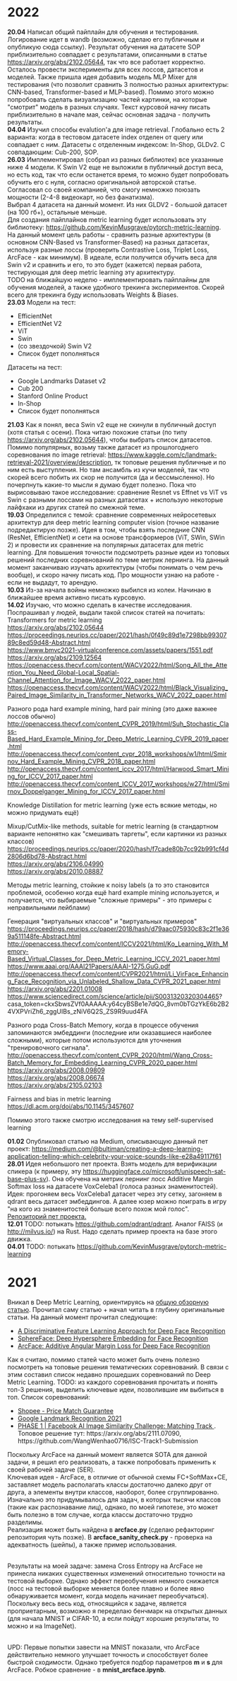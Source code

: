 # 2022
**20.04** Написал общий пайплайн для обучения и тестирования. Логирование идет в wandb (возможно, сделаю его публичным и опубликую сюда ссылку). Результат обучения на датасете SOP приблизительно совпадает с результатами, описанными в статье https://arxiv.org/abs/2102.05644, так что все работает корректно. Осталось провести эксперименты для всех лоссов, датасетов и моделей. Также пришла идея добавить модель MLP Mixer для тестирования (что позволит сравнить 3 полностью разных архитектуры: CNN-based, Transformer-based и MLP-based). Помимо этого можно попробовать сделать визуализацию частей картинки, на которые "смотрит" модель в разных случаях. Текст курсовой начну писать приблизительно в начале мая, сейчас основная задача - получить результаты.  
**04.04** Изучил способы evalution'а для image retrieval. Глобально есть 2 варианта: когда в тестовом датасете index отделен от query или совпадает с ним. Датасеты с отделенным индексом: In-Shop, GLDv2. С совпадающим: Cub-200, SOP.  
**26.03**
Имплементировал (собрал из разных библиотек) все указанные ниже 4 модели. К Swin V2 еще не выложили в публичный доступ веса, но есть код, так что если останется время, то можно будет попробовать обучить его с нуля, согласно оригинальной авторской статье.  
Согласовал со своей компанией, что смогу немножко поюзать мощности (2-4-8 видеокарт, но без фанатизма).  
Выбрал 4 датасета на данный момент. Из них GLDV2 - большой датасет (на 100 гб+), остальные меньше.  
Для создания пайплайнов metric learning будет использовать эту библиотеку: https://github.com/KevinMusgrave/pytorch-metric-learning.  
На данный момент цель работы - сравнить разные архитектуры (в основном CNN-Based vs Transformer-Based) на разных датасетах, используя разные лоссы (проверить Contrastive Loss, Triplet Loss, ArcFace - как минимум). В идеале, если получится обучить веса для Swin v2 и сравнить и его, то это будет (кажется) первая работа, тестирующая для deep metric learning эту архитектуру.  
TODO на ближайшую неделю - имплементировать пайплайны для обучения моделей, а также удобного трекинга экспериментов. Скорей всего для трекинга буду использовать Weights & Biases.  
**23.03**
Модели на тест: 
- EfficientNet
- EfficientNet V2
- ViT
- Swin
- (со звездочкой) Swin V2
- Список будет пополняться

Датасеты на тест:
- Google Landmarks Dataset v2
- Cub 200
- Stanford Online Product
- In-Shop
- Список будет пополняться
  
**21.03** Как я понял, веса Swin v2 еще не скинули в публичный доступ (хотя статья с осени). Пока читаю похожие статьи (по типу https://arxiv.org/abs/2102.05644), чтобы выбрать список датасетов. Помимо популярных, возьму также датасет из прошлогоднего соревнования по image retrieval: https://www.kaggle.com/c/landmark-retrieval-2021/overview/description, тк топовые решения публичные и по ним есть выступления. Но там ансамбль из кучи моделей, так что скорей всего побить их скор не получится (да и бессмысленно). Но почерпнуть какие-то мысли я думаю будет полезно. Пока что вырисовываю такое исследование: сравнение Resnet vs Effnet vs ViT vs Swin с разными лоссами на разных датасетах + использую некоторые лайфхаки из других статей по смежной теме.    
**19.03** Определился с темой: сравнение современных нейросетевых архитектур для deep metric learning computer vision (точное название подредактирую позже). Идея в том, чтобы взять последние CNN (ResNet, EfficientNet) и сети на основе трансформеров (ViT, SWin, SWin 2) и провести их сравнение на популярных датасетах для metric learning. Для повышения точности подсмотреть разные идеи из топовых решений последних соревнований по теме метрик лернинга. На данный момент заканчиваю изучать архитектуры (чтобы понимать о чем речь вообще), и скоро начну писать код. Про мощности узнаю на работе - если не выдадут, то арендую.  
**10.03** Из-за начала войны немножко выбился из колеи. Начинаю в ближайшее время активно писать курсовую.  
**14.02** Изучаю, что можно сделать в качестве исследования. Поспрашивал у людей, выдали такой список статей на почитать:
Transformers for metric learning  
https://arxiv.org/abs/2102.05644  
https://proceedings.neurips.cc/paper/2021/hash/0f49c89d1e7298bb9930789c8ed59d48-Abstract.html  
https://www.bmvc2021-virtualconference.com/assets/papers/1551.pdf  
https://arxiv.org/abs/2109.12564  
https://openaccess.thecvf.com/content/WACV2022/html/Song_All_the_Attention_You_Need_Global-Local_Spatial-Channel_Attention_for_Image_WACV_2022_paper.html  
https://openaccess.thecvf.com/content/WACV2022/html/Black_Visualizing_Paired_Image_Similarity_in_Transformer_Networks_WACV_2022_paper.html  

Разного рода hard example mining, hard pair mining (это даже важнее лоссов обычно)  
http://openaccess.thecvf.com/content_CVPR_2019/html/Suh_Stochastic_Class-Based_Hard_Example_Mining_for_Deep_Metric_Learning_CVPR_2019_paper.html  
http://openaccess.thecvf.com/content_cvpr_2018_workshops/w1/html/Smirnov_Hard_Example_Mining_CVPR_2018_paper.html  
http://openaccess.thecvf.com/content_iccv_2017/html/Harwood_Smart_Mining_for_ICCV_2017_paper.html  
http://openaccess.thecvf.com/content_ICCV_2017_workshops/w27/html/Smirnov_Doppelganger_Mining_for_ICCV_2017_paper.html  

Knowledge Distillation for metric learning (уже есть всякие методы, но можно придумать ещё) 

Mixup/CutMix-like methods, suitable for metric learning (в стандартном варианте непонятно как "смешивать таргеты", если картинки из разных классов)  
https://proceedings.neurips.cc/paper/2020/hash/f7cade80b7cc92b991cf4d2806d6bd78-Abstract.html  
https://arxiv.org/abs/2106.04990  
https://arxiv.org/abs/2010.08887  

Методы metric learning, стойкие к noisy labels (а то это становится проблемой, особенно когда ещё hard example mining используется, и получается, что выбираемые "сложные примеры" - это примеры с неправильными лейблами)

Генерация "виртуальных классов" и "виртуальных примеров"
https://proceedings.neurips.cc/paper/2018/hash/d79aac075930c83c2f1e369a511148fe-Abstract.html  
http://openaccess.thecvf.com/content/ICCV2021/html/Ko_Learning_With_Memory-Based_Virtual_Classes_for_Deep_Metric_Learning_ICCV_2021_paper.html  
https://www.aaai.org/AAAI21Papers/AAAI-1275.GuG.pdf  
http://openaccess.thecvf.com/content/CVPR2021/html/Li_VirFace_Enhancing_Face_Recognition_via_Unlabeled_Shallow_Data_CVPR_2021_paper.html  
https://arxiv.org/abs/2201.01008  
https://www.sciencedirect.com/science/article/pii/S0031320320304465?  casa_token=ckxSbwsZVf0AAAAA:y64cyBSBe1e7dQG_8vm0bTGzYkE6b2B24VXPVriZh6_zggUIBs_zNiV6Q2S_ZS9R9uud4FA  

Разного рода Cross-Batch Memory, когда в процессе обучения запоминаются эмбеддинги (последние или оказавшиеся наиболее сложными), которые потом используются для уточнения "тренировочного сигнала".  
http://openaccess.thecvf.com/content_CVPR_2020/html/Wang_Cross-Batch_Memory_for_Embedding_Learning_CVPR_2020_paper.html  
https://arxiv.org/abs/2008.09809  
https://arxiv.org/abs/2008.06674  
https://arxiv.org/abs/2105.02103  

Fairness and bias in metric learning
https://dl.acm.org/doi/abs/10.1145/3457607  

Помимо этого также смотрю исследования на тему self-supervised learning

**01.02** Опубликовал статью на Medium, описывающую данный пет проект: https://medium.com/@bultiman/creating-a-deep-learning-application-telling-which-celebrity-your-voice-sounds-like-e28a49117f61<br>
**28.01** Идея небольшого пет проекта. Взять модель для верификации спикера (к примеру, эту https://huggingface.co/microsoft/unispeech-sat-base-plus-sv). Она обучена на метрик лернинг лосс Additive Margin Softmax loss на датасете VoxCeleba1 (голоса разных знаменитостей). Идея: прогоняем весь VoxCeleba1 датасет через эту сетку, загоняем в qdrant весь датасет эмбеддингов. А далее юзер можно поиграть в игру "на кого из знаменитостей больше всего похож мой голос". <a href="https://github.com/Sorrow321/celeba_similarity">Репозиторий пет проекта.</a><br>
**12.01** TODO: потыкать https://github.com/qdrant/qdrant. Аналог FAISS (и http://milvus.io/) на Rust. Надо сделать пример проекта на базе этого движка.<br>
**04.01** TODO: потыкать https://github.com/KevinMusgrave/pytorch-metric-learning

# 2021
Вникал в Deep Metric Learning, ориентируясь на <a href="https://hav4ik.github.io/articles/deep-metric-learning-survey">общую обзорную статью</a>. 
Прочитал саму статью + начал читать в глубину оригинальные статьи. На данный момент прочитал следующие:
<ul>
<li> <a href="https://link.springer.com/chapter/10.1007/978-3-319-46478-7_31">A Discriminative Feature Learning Approach for Deep Face Recognition</a>
<li> <a href="https://arxiv.org/abs/1704.08063">SphereFace: Deep Hypersphere Embedding for Face Recognition</a>
<li> <a href="https://arxiv.org/abs/1801.07698">ArcFace: Additive Angular Margin Loss for Deep Face Recognition</a>
</ul>

Как я считаю, помимо статей часто может быть очень полезно посмотреть на топовые решения тематических соревнований.
В связи с этим составил список недавно прошедших соревнований по Deep Metric Learning. TODO: из каждого соревнования прочитать и понять топ-3 решения, выделить ключевые идеи, позволившие им выбиться в топ.
Список соревнований:
<ul>
<li> <a href="https://www.kaggle.com/c/shopee-product-matching/"> Shopee - Price Match Guarantee </a>
<li> <a href="https://www.kaggle.com/c/landmark-recognition-2021"> Google Landmark Recognition 2021 </a>
<li> <a href="https://www.drivendata.org/competitions/79/competition-image-similarity-1-dev/"> PHASE 1 | Facebook AI Image Similarity Challenge: Matching Track </a>. Топовое решение тут: https://arxiv.org/abs/2111.07090, https://github.com/WangWenhao0716/ISC-Track1-Submission
</ul>

Поскольку ArcFace на данный момент является SOTA для данной задачи, я решил его реализовать, а также попробовать применить к своей рабочей задаче (SER).<br>
Ключевая идея - ArcFace, в отличие от обычной схемы FC+SoftMax+CE, заставляет модель располагать классы достаточно далеко друг от друга, а элементы внутри классов, наоборот, более сгруппированно.<br>
Изначально это придумывалось для задач, в которых тысячи классов (такие как распознавание лиц), однако, по моей гипотезе, это может быть полезно в том случае, когда классы достаточно трудно разделимы.<br>
Реализация может быть найдена в <b>arcface.py</b> (сделаю рефакторинг репозитория чуть позже). В <b>arcface_sanity_check.py</b> - проверка на адекватность (шейпы), а также пример использования.<br><br>

Результаты на моей задаче: замена Cross Entropy на ArcFace не принесла никаких существенных изменений относительно точности на тестовой выборке. Однако эффект переобучения немного снижается (лосс на тестовой выборке меняется более плавно и более явно обнаруживается момент, когда модель начинает переобучаться). Поскольку весь весь код, относящийся к задаче, является проприетарным, возможно я переделаю бенчмарк на открытых данных (для начала MNIST и CIFAR-10, а если пойдут хорошие результаты, то можно и на ImageNet).<br><br>

UPD: Первые попытки завести на MNIST показали, что ArcFace действительно немного улучшает точность и способствует более быстрой сходимости. Однако требуется подбор параметров <b>m</b> и <b>s</b> для ArcFace. Робкое сравнение - в <b>mnist_arcface.ipynb</b>.
